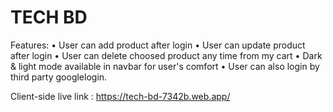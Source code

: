 # TECH BD

Features:
• User can add product after login
• User can update product after login
• User can delete choosed product any time from my cart
• Dark & light mode available in navbar for user's comfort
• User can also login by third party googlelogin.

Client-side live link : https://tech-bd-7342b.web.app/
